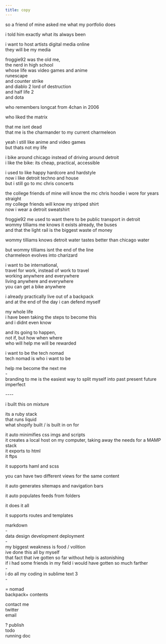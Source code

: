 ```yaml
---
title: copy
---
```

<!--
	<https://wommytilliams.com/media/onePagePortfolio/>
	dunno what i was gonna do with this, grabbed it from the only manifest page
-->
so a friend of mine asked me what my portfolio does

i told him exactly what its always been

i want to host artists digital media online  
they will be my media

froggie92 was the old me,  
the nerd in high school  
whose life was video games and anime  
runescape  
and counter strike  
and diablo 2 lord of destruction  
and half life 2  
and dota

who remembers longcat from 4chan in 2006

who liked the matrix

that me isnt dead  
that me is the charmander to my current charmeleon

yeah i still like anime and video games  
but thats not my life

i bike around chicago instead of driving around detroit  
i like the bike: its cheap, practical, accessible

i used to like happy hardcore and hardstyle  
now i like detroit techno and house  
but i still go to mc chris concerts

the college friends of mine will know the mc chris hoodie i wore for years straight  
my college friends will know my striped shirt  
now i wear a detroit sweatshirt

froggie92 me used to want there to be public transport in detroit  
wommy tilliams me knows it exists already, the buses  
and that the light rail is the biggest waste of money

wommy tilliams knows detroit water tastes better than chicago water

but wommy tilliams isnt the end of the line  
charmeleon evolves into charizard

i want to be international,  
travel for work, instead of work to travel  
working anywhere and everywhere  
living anywhere and everywhere  
you can get a bike anywhere

i already practically live out of a backpack  
and at the end of the day i can defend myself

my whole life  
i have been taking the steps to become this  
and i didnt even know

and its going to happen,  
	not if, but how when where  
who will help me will be rewarded

i want to be the tech nomad  
tech nomad is who i want to be

help me become the next me  
\-  
branding to me is the easiest way to split myself into past present future imperfect

\----

i built this on mixture

its a ruby stack  
that runs liquid  
what shopify built /  is built in on for

it auto minimifies css imgs and scripts  
it creates a local host on my computer, taking away the needs for a MAMP stack  
it exports to html  
it ftps

it supports haml and scss

you can have two different views for the same content

it auto generates sitemaps and navigation bars

it auto populates feeds from folders

it does it all


it supports routes and templates

markdown  
\-  
data design development deployment  
\-  
my biggest weakness is food / volition  
ive done this all by myself  
that fact that ive gotten so far without help is astonishing  
if i had some friends in my field i would have gotten so much farther  
\-  
i do all my coding in sublime text 3  
\-  

\=
nomad  
	backpack+ contents

contact me  
	twitter  
	email

? publish  
	todo  
	running doc
